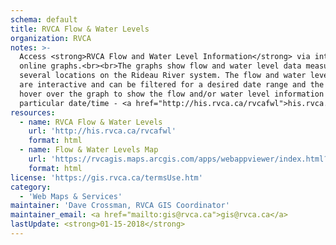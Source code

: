 ```yaml
---
schema: default
title: RVCA Flow & Water Levels
organization: RVCA
notes: >-
  Access <strong>RVCA Flow and Water Level Information</strong> via interactive
  online graphs.<br><br>The graphs show flow and water level data measured at
  several locations on the Rideau River system. The flow and water level graphs
  are interactive and can be filtered for a desired date range and the user can
  hover over the graph to show the flow and/or water level information at a
  particular date/time - <a href="http://his.rvca.ca/rvcafwl">his.rvca.ca</a>.
resources:
  - name: RVCA Flow & Water Levels
    url: 'http://his.rvca.ca/rvcafwl'
    format: html
  - name: Flow & Water Levels Map
    url: 'https://rvcagis.maps.arcgis.com/apps/webappviewer/index.html?id=7e068cc323c244e0ad14ed9d1d5d9122'
    format: html
license: 'https://gis.rvca.ca/termsUse.htm'
category:
  - 'Web Maps & Services'
maintainer: 'Dave Crossman, RVCA GIS Coordinator'
maintainer_email: <a href="mailto:gis@rvca.ca">gis@rvca.ca</a>
lastUpdate: <strong>01-15-2018</strong>
---
```

